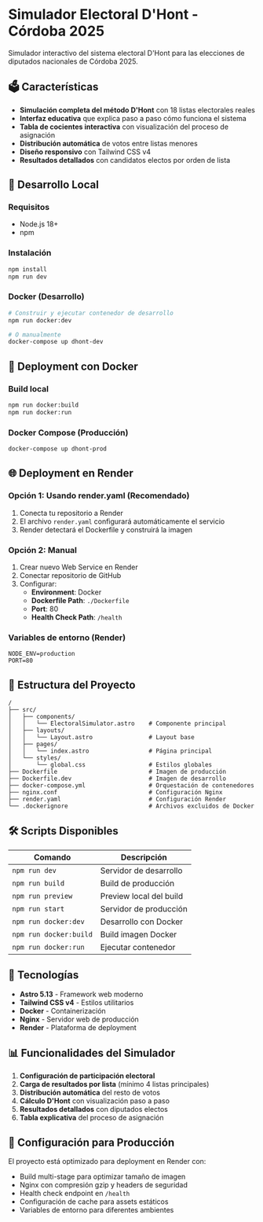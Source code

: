 # Simulador Electoral D'Hont - Córdoba 2025

Simulador interactivo del sistema electoral D'Hont para las elecciones de diputados nacionales de Córdoba 2025.

## 🗳️ Características

- **Simulación completa del método D'Hont** con 18 listas electorales reales
- **Interfaz educativa** que explica paso a paso cómo funciona el sistema
- **Tabla de cocientes interactiva** con visualización del proceso de asignación
- **Distribución automática** de votos entre listas menores
- **Diseño responsivo** con Tailwind CSS v4
- **Resultados detallados** con candidatos electos por orden de lista

## 🚀 Desarrollo Local

### Requisitos
- Node.js 18+
- npm

### Instalación
```bash
npm install
npm run dev
```

### Docker (Desarrollo)
```bash
# Construir y ejecutar contenedor de desarrollo
npm run docker:dev

# O manualmente
docker-compose up dhont-dev
```

## 🐳 Deployment con Docker

### Build local
```bash
npm run docker:build
npm run docker:run
```

### Docker Compose (Producción)
```bash
docker-compose up dhont-prod
```

## 🌐 Deployment en Render

### Opción 1: Usando render.yaml (Recomendado)
1. Conecta tu repositorio a Render
2. El archivo `render.yaml` configurará automáticamente el servicio
3. Render detectará el Dockerfile y construirá la imagen

### Opción 2: Manual
1. Crear nuevo Web Service en Render
2. Conectar repositorio de GitHub
3. Configurar:
   - **Environment**: Docker
   - **Dockerfile Path**: `./Dockerfile`
   - **Port**: 80
   - **Health Check Path**: `/health`

### Variables de entorno (Render)
```
NODE_ENV=production
PORT=80
```

## 📁 Estructura del Proyecto

```
/
├── src/
│   ├── components/
│   │   └── ElectoralSimulator.astro    # Componente principal
│   ├── layouts/
│   │   └── Layout.astro                # Layout base
│   ├── pages/
│   │   └── index.astro                 # Página principal
│   └── styles/
│       └── global.css                  # Estilos globales
├── Dockerfile                          # Imagen de producción
├── Dockerfile.dev                      # Imagen de desarrollo
├── docker-compose.yml                  # Orquestación de contenedores
├── nginx.conf                          # Configuración Nginx
├── render.yaml                         # Configuración Render
└── .dockerignore                       # Archivos excluidos de Docker
```

## 🛠️ Scripts Disponibles

| Comando | Descripción |
|---------|-------------|
| `npm run dev` | Servidor de desarrollo |
| `npm run build` | Build de producción |
| `npm run preview` | Preview local del build |
| `npm run start` | Servidor de producción |
| `npm run docker:dev` | Desarrollo con Docker |
| `npm run docker:build` | Build imagen Docker |
| `npm run docker:run` | Ejecutar contenedor |

## 🎯 Tecnologías

- **Astro 5.13** - Framework web moderno
- **Tailwind CSS v4** - Estilos utilitarios
- **Docker** - Containerización
- **Nginx** - Servidor web de producción
- **Render** - Plataforma de deployment

## 📊 Funcionalidades del Simulador

1. **Configuración de participación electoral**
2. **Carga de resultados por lista** (mínimo 4 listas principales)
3. **Distribución automática** del resto de votos
4. **Cálculo D'Hont** con visualización paso a paso
5. **Resultados detallados** con diputados electos
6. **Tabla explicativa** del proceso de asignación

## 🔧 Configuración para Producción

El proyecto está optimizado para deployment en Render con:
- Build multi-stage para optimizar tamaño de imagen
- Nginx con compresión gzip y headers de seguridad
- Health check endpoint en `/health`
- Configuración de cache para assets estáticos
- Variables de entorno para diferentes ambientes
